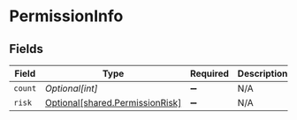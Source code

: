 # PermissionInfo


## Fields

| Field                                                                    | Type                                                                     | Required                                                                 | Description                                                              |
| ------------------------------------------------------------------------ | ------------------------------------------------------------------------ | ------------------------------------------------------------------------ | ------------------------------------------------------------------------ |
| `count`                                                                  | *Optional[int]*                                                          | :heavy_minus_sign:                                                       | N/A                                                                      |
| `risk`                                                                   | [Optional[shared.PermissionRisk]](../../models/shared/permissionrisk.md) | :heavy_minus_sign:                                                       | N/A                                                                      |